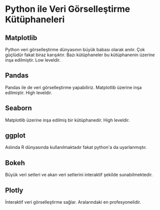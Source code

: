 # Python ile Veri Görselleştirme Kütüphaneleri
## Matplotlib
Python veri görselleştirme dünyasının büyük babası olarak anılır. Çok güçlüdür fakat biraz karışıktır. Bazı kütüphaneler bu kütüphanenin üzerine inşa edilmiştir. Low leveldir.
## Pandas
Pandas ile de veri görselleştirme yapabiliriz. Matplotlib üzerine inşa edilmiştir. High leveldir.
## Seaborn
Matplotlib üzerine inşa edilmiş bir kütüphanedir. High leveldir.
## ggplot
Aslında R dünyasında kullanılmaktadır fakat python'a da uyarlanmıştır.
## Bokeh
Büyük veri setleri ve akan veri setlerini interaktif şekilde sunabilmektedir.
## Plotly
İnteraktif veri görselleştirme sağlar. Aralarındaki en profesyonelidir.
